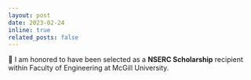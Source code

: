```yaml
---
layout: post
date: 2023-02-24
inline: true
related_posts: false
---
```


:star2: I am honored to have been selected as a <b>NSERC Scholarship</b> recipient within Faculty of Engineering at McGill University.